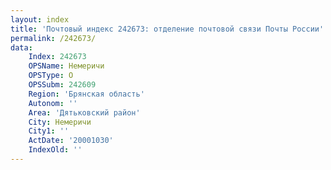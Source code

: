 ```yaml
---
layout: index
title: 'Почтовый индекс 242673: отделение почтовой связи Почты России'
permalink: /242673/
data:
    Index: 242673
    OPSName: Немеричи
    OPSType: О
    OPSSubm: 242609
    Region: 'Брянская область'
    Autonom: ''
    Area: 'Дятьковский район'
    City: Немеричи
    City1: ''
    ActDate: '20001030'
    IndexOld: ''
---
```

